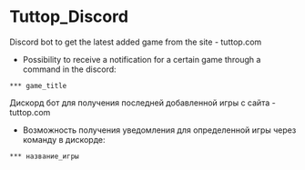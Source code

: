 # Tuttop_Discord
Discord bot to get the latest added game from the site - tuttop.com
+ Possibility to receive a notification for a certain game through a command in the discord:
```
*** game_title
```

Дискорд бот для получения последней добавленной игры с сайта - tuttop.com
+ Возможность получения уведомления для опредeленной игры через команду в дискорде:
```
*** название_игры
```
